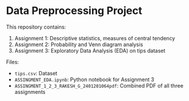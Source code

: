 # Data Preprocessing Project

This repository contains:
1. Assignment 1: Descriptive statistics, measures of central tendency
2. Assignment 2: Probability and Venn diagram analysis
3. Assignment 3: Exploratory Data Analysis (EDA) on tips dataset

Files:
- `tips.csv`: Dataset
- `ASSINGMENT_EDA.ipynb`: Python notebook for Assignment 3
- `ASSINGMENT_1_2_3_RAKESH_G_2401201064pdf`: Combined PDF of all three assignments

